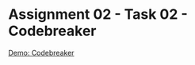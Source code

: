 # Assignment 02 - Task 02 - Codebreaker #
[Demo: Codebreaker](https://zhenhao.li/lmu/mmn/assignment02/codebreaker.php)